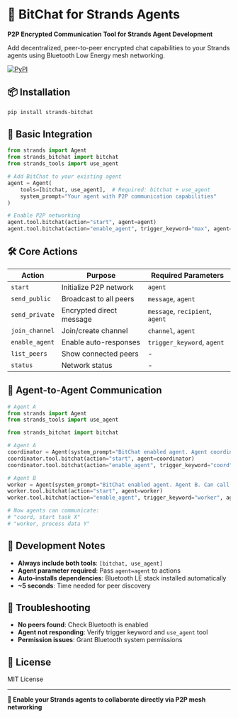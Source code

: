# 🔧 BitChat for Strands Agents

**P2P Encrypted Communication Tool for Strands Agent Development**

Add decentralized, peer-to-peer encrypted chat capabilities to your Strands agents using Bluetooth Low Energy mesh networking.

[![PyPI](https://img.shields.io/pypi/v/strands-bitchat)](https://pypi.org/project/strands-bitchat/)

## 📦 **Installation**

```bash
pip install strands-bitchat
```

## 🔧 **Basic Integration**

```python
from strands import Agent
from strands_bitchat import bitchat
from strands_tools import use_agent

# Add BitChat to your existing agent
agent = Agent(
    tools=[bitchat, use_agent],  # Required: bitchat + use_agent
    system_prompt="Your agent with P2P communication capabilities"
)

# Enable P2P networking
agent.tool.bitchat(action="start", agent=agent)
agent.tool.bitchat(action="enable_agent", trigger_keyword="max", agent=agent)
```

## 🛠️ **Core Actions**

| Action | Purpose | Required Parameters |
|--------|---------|-------------------|
| `start` | Initialize P2P network | `agent` |
| `send_public` | Broadcast to all peers | `message`, `agent` |
| `send_private` | Encrypted direct message | `message`, `recipient`, `agent` |
| `join_channel` | Join/create channel | `channel`, `agent` |
| `enable_agent` | Enable auto-responses | `trigger_keyword`, `agent` |
| `list_peers` | Show connected peers | - |
| `status` | Network status | - |

## 🤖 **Agent-to-Agent Communication**

```python
# Agent A
from strands import Agent
from strands_tools import use_agent

from strands_bitchat import bitchat

# Agent A
coordinator = Agent(system_prompt="BitChat enabled agent. Agent coordinator. Agent A. Can call 'worker'.", tools=[bitchat, use_agent], record_direct_tool_call=False)
coordinator.tool.bitchat(action="start", agent=coordinator)
coordinator.tool.bitchat(action="enable_agent", trigger_keyword="coord", agent=coordinator)

# Agent B  
worker = Agent(system_prompt="BitChat enabled agent. Agent B. Can call 'coord' for coordinator agent.", tools=[bitchat, use_agent], record_direct_tool_call=False)
worker.tool.bitchat(action="start", agent=worker)
worker.tool.bitchat(action="enable_agent", trigger_keyword="worker", agent=worker)

# Now agents can communicate:
# "coord, start task X"
# "worker, process data Y"
```

## 🔧 **Development Notes**

- **Always include both tools**: `[bitchat, use_agent]`
- **Agent parameter required**: Pass `agent=agent` to actions
- **Auto-installs dependencies**: Bluetooth LE stack installed automatically
- **~5 seconds**: Time needed for peer discovery

## 🐛 **Troubleshooting**

- **No peers found**: Check Bluetooth is enabled
- **Agent not responding**: Verify trigger keyword and `use_agent` tool
- **Permission issues**: Grant Bluetooth system permissions

## 📄 **License**

MIT License

---

**🚀 Enable your Strands agents to collaborate directly via P2P mesh networking**